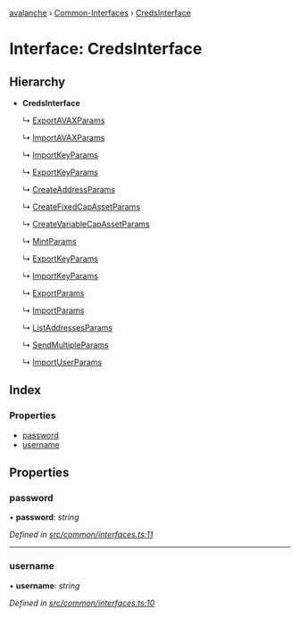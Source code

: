 [avalanche](../README.md) › [Common-Interfaces](../modules/common_interfaces.md) › [CredsInterface](common_interfaces.credsinterface.md)

# Interface: CredsInterface

## Hierarchy

* **CredsInterface**

  ↳ [ExportAVAXParams](evm_interfaces.exportavaxparams.md)

  ↳ [ImportAVAXParams](evm_interfaces.importavaxparams.md)

  ↳ [ImportKeyParams](evm_interfaces.importkeyparams.md)

  ↳ [ExportKeyParams](evm_interfaces.exportkeyparams.md)

  ↳ [CreateAddressParams](avm_interfaces.createaddressparams.md)

  ↳ [CreateFixedCapAssetParams](avm_interfaces.createfixedcapassetparams.md)

  ↳ [CreateVariableCapAssetParams](avm_interfaces.createvariablecapassetparams.md)

  ↳ [MintParams](avm_interfaces.mintparams.md)

  ↳ [ExportKeyParams](avm_interfaces.exportkeyparams.md)

  ↳ [ImportKeyParams](avm_interfaces.importkeyparams.md)

  ↳ [ExportParams](avm_interfaces.exportparams.md)

  ↳ [ImportParams](avm_interfaces.importparams.md)

  ↳ [ListAddressesParams](avm_interfaces.listaddressesparams.md)

  ↳ [SendMultipleParams](avm_interfaces.sendmultipleparams.md)

  ↳ [ImportUserParams](keystore_interfaces.importuserparams.md)

## Index

### Properties

* [password](common_interfaces.credsinterface.md#password)
* [username](common_interfaces.credsinterface.md#username)

## Properties

###  password

• **password**: *string*

*Defined in [src/common/interfaces.ts:11](https://github.com/ava-labs/avalanchejs/blob/82de5d8/src/common/interfaces.ts#L11)*

___

###  username

• **username**: *string*

*Defined in [src/common/interfaces.ts:10](https://github.com/ava-labs/avalanchejs/blob/82de5d8/src/common/interfaces.ts#L10)*
